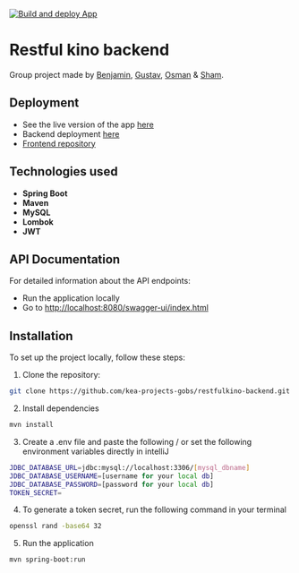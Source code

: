 [![Build and deploy App](https://github.com/kea-projects-gobs/restfulkino-backend/actions/workflows/main_kino-kea.yml/badge.svg)](https://github.com/kea-projects-gobs/restfulkino-backend/actions/workflows/main_kino-kea.yml)
# Restful kino backend

Group project made by [Benjamin](https://github.com/Benjamin-Harris1), [Gustav](https://github.com/gustavwiese), [Osman](https://github.com/osman-butt) & [Sham](https://github.com/Kapalee).

## Deployment

- See the live version of the app [here](app-kino.onrender.com)
- Backend deployment [here](https://kino-kea.azurewebsites.net/)
- [Frontend repository](https://github.com/kea-projects-gobs/restfulkino-frontend)

## Technologies used

- **Spring Boot**
- **Maven**
- **MySQL**
- **Lombok**
- **JWT**

## API Documentation

For detailed information about the API endpoints:
- Run the application locally
- Go to [http://localhost:8080/swagger-ui/index.html](http://localhost:8080/swagger-ui/index.html)

## Installation 

To set up the project locally, follow these steps:

1. Clone the repository:
```bash
git clone https://github.com/kea-projects-gobs/restfulkino-backend.git
```

2. Install dependencies
```bash
mvn install
```

3. Create a .env file and paste the following / or set the following environment variables directly in intelliJ
```bash
JDBC_DATABASE_URL=jdbc:mysql://localhost:3306/[mysql_dbname]
JDBC_DATABASE_USERNAME=[username for your local db]
JDBC_DATABASE_PASSWORD=[password for your local db]
TOKEN_SECRET=
```

4. To generate a token secret, run the following command in your terminal
```bash
openssl rand -base64 32
```

5. Run the application
```bash
mvn spring-boot:run
```





